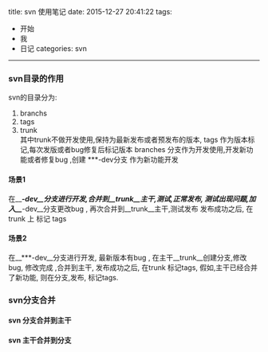 
title: svn 使用笔记
date: 2015-12-27 20:41:22
tags:
- 开始
- 我
- 日记
categories: svn
---

### svn目录的作用

svn的目录分为:  
1. branchs  
1. tags  
1. trunk  
其中trunk不做开发使用,保持为最新发布或者预发布的版本, 
tags 作为版本标记,每次发版或者bug修复后标记版本 
branches 分支作为开发使用,开发新功能或者修复bug ,创建 ***-dev分支 作为新功能开发
<!-- more -->

#### 场景1
	
在__***-dev__分支进行开发,合并到__trunk__主干,测试,正常发布,
测试出现问题,加入__***-dev__分支更改bug , 再次合并到__trunk__主干,测试发布
发布成功之后, 在trunk 上 标记 tags 

#### 场景2

在__***-dev__分支进行开发, 最新版本有bug , 在主干__trunk__创建分支,修改bug,
修改完成 ,合并到主干,  发布成功之后, 在trunk 标记tags, 假如,主干已经合并了新功能,
则在分支,发布, 标记tags.

### svn分支合并

#### svn 分支合并到主干


#### svn 主干合并到分支




